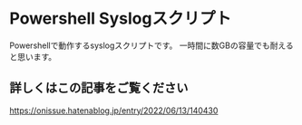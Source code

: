 # Powershell Syslogスクリプト

Powershellで動作するsyslogスクリプトです。
一時間に数GBの容量でも耐えると思います。

## 詳しくはこの記事をご覧ください

https://onissue.hatenablog.jp/entry/2022/06/13/140430

